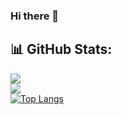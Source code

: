### Hi there 👋

<!--
**Cocomango-GH/cocomango-GH** is a ✨ _special_ ✨ repository because its `README.md` (this file) appears on your GitHub profile.

Here are some ideas to get you started:

- 🔭 I’m currently working on ...
- 🌱 I’m currently learning ...
- 👯 I’m looking to collaborate on ...
- 🤔 I’m looking for help with ...
- 💬 Ask me about ...
- 📫 How to reach me: ...
- 😄 Pronouns: ...
- ⚡ Fun fact: ...
-->
## 📊 GitHub Stats:
![](https://github-readme-stats.vercel.app/api?username=udborets&theme=tokyonight&hide_border=true&include_all_commits=false&count_private=false)<br/>
![](https://github-readme-streak-stats.herokuapp.com/?user=udborets&theme=tokyonight&hide_border=true)<br/>
[![Top Langs](https://github-readme-stats.vercel.app/api/top-langs/?username=cocomango-GH&layout=compact)](https://github.com/anuraghazra/github-readme-stats)
